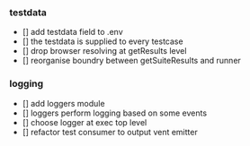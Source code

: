 ### testdata

* [] add testdata field to .env
* [] the testdata is supplied to every testcase
* [] drop browser resolving at getResults level
* [] reorganise boundry between getSuiteResults and runner

### logging

* [] add loggers module
* [] loggers perform logging based on some events
* [] choose logger at exec top level 
* [] refactor test consumer to output vent emitter